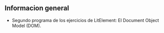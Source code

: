 ## Informacion general
* Segundo programa de los ejercicios de LitElement: El Document Object Model (DOM).
